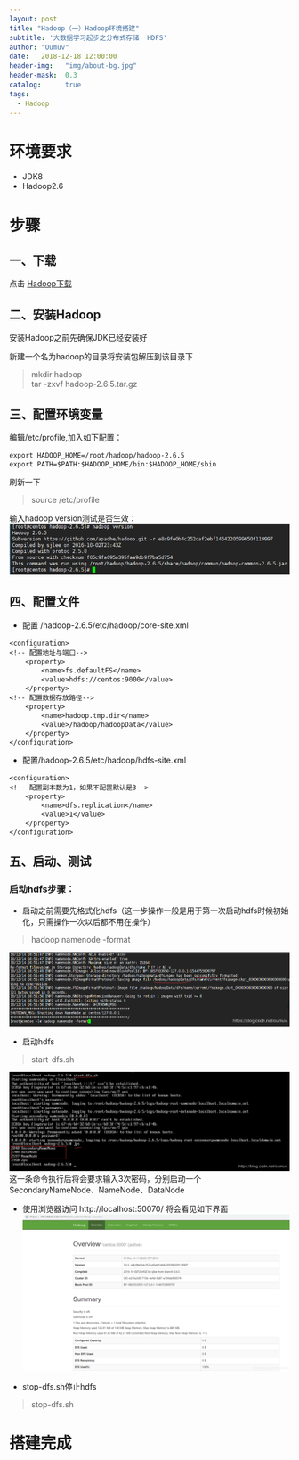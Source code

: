 ```yaml
---
layout: post
title: "Hadoop（一）Hadoop环境搭建"
subtitle: '大数据学习起步之分布式存储  HDFS'
author: "Oumuv"
date:   2018-12-18 12:00:00
header-img:   "img/about-bg.jpg"
header-mask:  0.3
catalog:      true
tags:
  - Hadoop
---
```


# 环境要求
* JDK8
* Hadoop2.6

# 步骤
## 一、下载
点击 [Hadoop下载](http://mirror.cc.columbia.edu/pub/software/apache/hadoop/common/)
## 二、安装Hadoop
安装Hadoop之前先确保JDK已经安装好   

新建一个名为hadoop的目录将安装包解压到该目录下
> mkdir hadoop   
> tar -zxvf hadoop-2.6.5.tar.gz

## 三、配置环境变量
编辑/etc/profile,加入如下配置：

```
export HADOOP_HOME=/root/hadoop/hadoop-2.6.5   
export PATH=$PATH:$HADOOP_HOME/bin:$HADOOP_HOME/sbin
```
刷新一下
> source /etc/profile

输入hadoop version测试是否生效：   
![在这里插入图片描述](https://raw.githubusercontent.com/Oumuv/oumuv.git.res/master/resources/img/2018/12/20/01.png)

## 四、配置文件
* 配置 /hadoop-2.6.5/etc/hadoop/core-site.xml
```
<configuration>
<!-- 配置地址与端口-->
    <property>
        <name>fs.defaultFS</name>
        <value>hdfs://centos:9000</value>
    </property>
<!-- 配置数据存放路径-->
    <property>
        <name>hadoop.tmp.dir</name>
        <value>/hadoop/hadoopData</value>
    </property>
</configuration>
```
* 配置/hadoop-2.6.5/etc/hadoop/hdfs-site.xml
```
<configuration>
<!-- 配置副本数为1，如果不配置默认是3-->
    <property>
        <name>dfs.replication</name>
        <value>1</value>
    </property>
</configuration>
```
## 五、启动、测试
### 启动hdfs步骤：
* 启动之前需要先格式化hdfs（这一步操作一般是用于第一次启动hdfs时候初始化，只需操作一次以后都不用在操作）
> hadoop namenode -format   

![在这里插入图片描述](https://raw.githubusercontent.com/Oumuv/oumuv.git.res/master/resources/img/2018/12/20/02.png)

* 启动hdfs
> start-dfs.sh

![在这里插入图片描述](https://raw.githubusercontent.com/Oumuv/oumuv.git.res/master/resources/img/2018/12/20/03.png)
这一条命令执行后将会要求输入3次密码，分别启动一个SecondaryNameNode、NameNode、DataNode

* 使用浏览器访问 http://localhost:50070/ 将会看见如下界面   
![在这里插入图片描述](https://raw.githubusercontent.com/Oumuv/oumuv.git.res/master/resources/img/2018/12/20/04.png)

* stop-dfs.sh停止hdfs
> stop-dfs.sh
# 搭建完成
